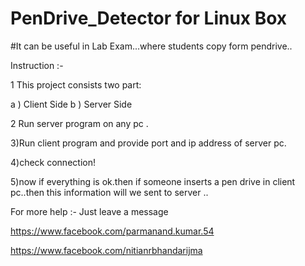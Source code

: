 # PenDrive_Detector for Linux Box
#It can be useful in Lab Exam...where students copy form pendrive..

Instruction :-

1 This project consists two part:

a ) Client Side
b ) Server Side

2 Run server program on any pc .

3)Run client program and provide port and ip address of server pc.

4)check connection!

5)now if everything is ok.then if someone inserts a pen drive in client pc..then 
 this information will we sent to server ..
 
For more help :- Just leave a message 

https://www.facebook.com/parmanand.kumar.54

https://www.facebook.com/nitianrbhandarijma
